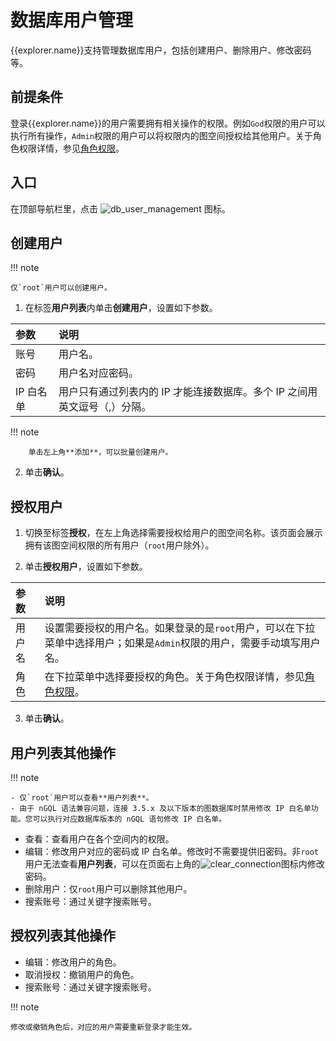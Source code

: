 # 数据库用户管理

{{explorer.name}}支持管理数据库用户，包括创建用户、删除用户、修改密码等。

## 前提条件

登录{{explorer.name}}的用户需要拥有相关操作的权限。例如`God`权限的用户可以执行所有操作，`Admin`权限的用户可以将权限内的图空间授权给其他用户。关于角色权限详情，参见[角色权限](../..//7.data-security/1.authentication/3.role-list.md)。

## 入口

在顶部导航栏里，点击 ![db_user_management](https://docs-cdn.nebula-graph.com.cn/figures/db_user_management_221024.png) 图标。

## 创建用户

!!! note

    仅`root`用户可以创建用户。

1. 在标签**用户列表**内单击**创建用户**，设置如下参数。

  |参数|说明|
  |:--|:--|
  |账号|用户名。|
  |密码|用户名对应密码。|
  |IP 白名单|用户只有通过列表内的 IP 才能连接数据库。多个 IP 之间用英文逗号（,）分隔。|

  !!! note

        单击左上角**添加**，可以批量创建用户。

2. 单击**确认**。

## 授权用户

1. 切换至标签**授权**，在左上角选择需要授权给用户的图空间名称。该页面会展示拥有该图空间权限的所有用户（`root`用户除外）。

2. 单击**授权用户**，设置如下参数。

  |参数|说明|
  |:--|:--|
  |用户名|设置需要授权的用户名。如果登录的是`root`用户，可以在下拉菜单中选择用户；如果是`Admin`权限的用户，需要手动填写用户名。|
  |角色|在下拉菜单中选择要授权的角色。关于角色权限详情，参见[角色权限](../..//7.data-security/1.authentication/3.role-list.md)。|

3. 单击**确认**。

## 用户列表其他操作

!!! note

    - 仅`root`用户可以查看**用户列表**。
    - 由于 nGQL 语法兼容问题，连接 3.5.x 及以下版本的图数据库时禁用修改 IP 白名单功能。您可以执行对应数据库版本的 nGQL 语句修改 IP 白名单。

- 查看：查看用户在各个空间内的权限。
- 编辑：修改用户对应的密码或 IP 白名单。修改时不需要提供旧密码。非`root`用户无法查看**用户列表**，可以在页面右上角的![clear_connection](https://docs-cdn.nebula-graph.com.cn/figures/session_221024.png)图标内修改密码。
- 删除用户：仅`root`用户可以删除其他用户。
- 搜索账号：通过关键字搜索账号。

## 授权列表其他操作

- 编辑：修改用户的角色。
- 取消授权：撤销用户的角色。
- 搜索账号：通过关键字搜索账号。

!!! note

    修改或撤销角色后，对应的用户需要重新登录才能生效。

